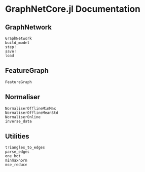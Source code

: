 # GraphNetCore.jl Documentation

## GraphNetwork

```@docs
GraphNetwork
build_model
step!
save!
load
```

## FeatureGraph

```@docs
FeatureGraph
```

## Normaliser

```@docs
NormaliserOfflineMinMax
NormaliserOfflineMeanStd
NormaliserOnline
inverse_data
```

## Utilities

```@docs
triangles_to_edges
parse_edges
one_hot
minmaxnorm
mse_reduce
```